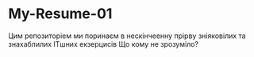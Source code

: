# My-Resume-01
Цим репозиторіем ми поринаєм в нескінчеенну прірву зніяковілих та знахаблилих ITшних екзерцисів
Що кому не зрозуміло?
